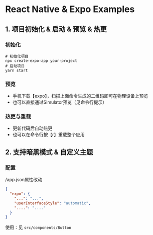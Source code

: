 # React Native & Expo Examples

## 1. 项目初始化 & 启动 & 预览 & 热更

### 初始化

```shell
# 初始化项目
npx create-expo-app your-project
# 启动项目
yarn start
```

### 预览

* 手机下载【expo】，扫描上面命令生成的二维码即可在物理设备上预览
* 也可以直接通过Simulator预览（见命令行提示）

### 热更与重载

* 更新代码后自动热更
* 也可以在命令行按【r】重载整个应用

## 2. 支持暗黑模式 & 自定义主题

### 配置

/app.json属性改动

```json
{
  "expo": {
    "...": "...",
    "userInterfaceStyle": "automatic",
    "....": "...."
  }
}
```

使用：见 `src/components/Button`
